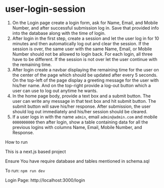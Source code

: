 # user-login-session
1. On the Login page create a login form, ask for Name, Email, and Mobile Number, and after successful submission log in. Save that provided info into the database along with the time of login.
2.  After login in the first step, create a session and let the user log in for 10 minutes and then automatically log out and clear the session. If the session is over, the same user with the same Name, Email, or Mobile Number should not be allowed to login back. For each login, all three have to be different. If the session is not over let the user continue with the remaining time. 
3. After login create a navbar displaying the remaining time for the user on the center of the page which should be updated after every 5 seconds. On the top-left of the page display a greeting message for the user with his/her name. And on the top-right provide a log-out button which a user can use to log out anytime he wants.
4.  In the home page body, provide a text box and a submit button. The user can write any message in that text box and hit submit button. The submit button will save his/her response. After submission, the user should log out immediately and his/her session should be cleared.  
5. If a user logs in with the name `admin`, email `admin@admin.com` and mobile `0000000000` then after login, show a table containing data for all the previous logins with columns Name, Email, Mobile Number, and Response.


How to run

This is a next.js based project

Ensure You have require database and tables mentioned in schema.sql

To run: `npm run dev`

Login Page: http://localhost:3000/login

